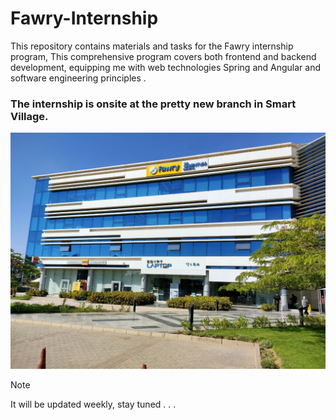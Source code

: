 # Fawry-Internship

This repository contains materials and tasks for the Fawry internship program, This comprehensive program covers both frontend and backend development, equipping me with web technologies Spring and Angular and software engineering principles .

### The internship is onsite at the pretty new branch in Smart Village.

![building image](./images/build.jpg)

> [!NOTE]
> It will be updated weekly, stay tuned . . .
